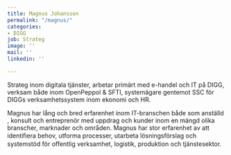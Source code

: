 ```yaml
---
title: Magnus Johansson
permalink: "/magnus/"
categories:
- DIGG
job: Strateg
image: ''
mail: ''
linkedin: ''

---
```

Strateg inom digitala tjänster, arbetar primärt med e-handel och IT på DIGG, verksam både inom OpenPeppol & SFTI, systemägare gentemot SSC för DIGGs verksamhetssystem inom ekonomi och HR.

Magnus har lång och bred erfarenhet inom IT-branschen både som anställd , konsult och entreprenör med uppdrag och kunder inom en mängd olika branscher, marknader och områden. Magnus har stor erfarenhet av att identiﬁera behov, utforma processer, utarbeta lösningsförslag och systemstöd för oﬀentlig verksamhet, logistik, produktion och tjänstesektor.